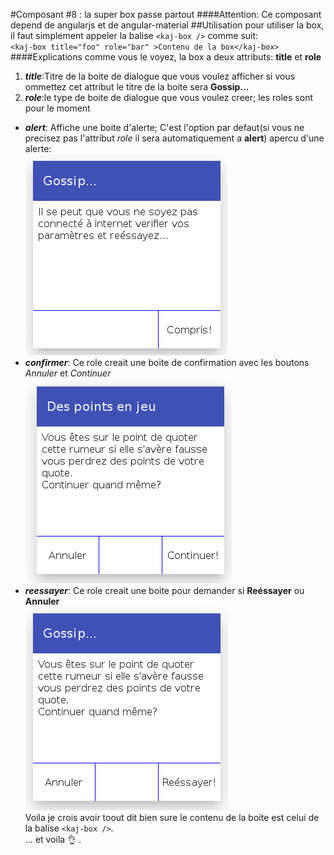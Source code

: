 #Composant #8 : la super box passe partout
####Attention:
Ce composant depend de angularjs et de angular-material
##Utilisation
pour utiliser la box, il faut simplement appeler la balise `<kaj-box />` comme suit:  
`<kaj-box title="foo" role="bar" >Contenu de la box</kaj-box>`
####Explications
comme vous le voyez, la box a deux attributs: **title** et **role**  
1. ***title***:Titre de la boite de dialogue que vous voulez afficher si vous ommettez cet attribut le titre de la boite sera **Gossip...**  
2. ***role***:le type de boite de dialogue que vous voulez creer; les roles sont pour le moment
* ***alert***: Affiche une boite d'alerte; C'est l'option par defaut(si vous ne precisez pas l'attribut *role* il sera automatiquement a **alert**) apercu d'une alerte:  
![boite d'alerte](/box/snapshots/titre_et_role_forget.png?raw=true "role=alerter et oas de titre")  
* ***confirmer***: Ce role creait une boite de confirmation avec les boutons *Annuler* et *Continuer*  
![boite de confirmation](/box/snapshots/titre_continuer.png?raw=true "role=confirmer et titre=Des points en jeu")  
* ***reessayer***: Ce role creait une boite pour demander si **Re&eacute;ssayer** ou **Annuler**  
![boite en mode reessayer](/box/snapshots/sanstitre_reessayer.png?raw=true "role=reessayer et pas de titre")  
Voila je crois avoir toout dit bien sure le contenu de la boite est celui de la balise `<kaj-box />`.  
... et voila :ok_hand: .
